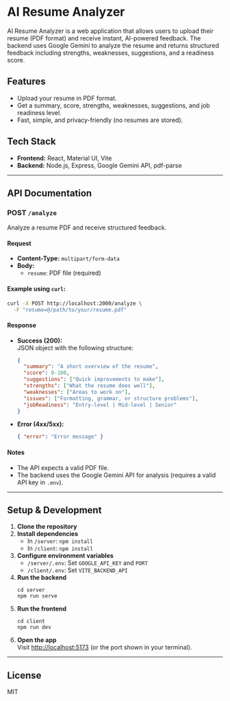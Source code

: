 # AI Resume Analyzer

AI Resume Analyzer is a web application that allows users to upload their resume (PDF format) and receive instant, AI-powered feedback. The backend uses Google Gemini to analyze the resume and returns structured feedback including strengths, weaknesses, suggestions, and a readiness score.

## Features

- Upload your resume in PDF format.
- Get a summary, score, strengths, weaknesses, suggestions, and job readiness level.
- Fast, simple, and privacy-friendly (no resumes are stored).

## Tech Stack

- **Frontend:** React, Material UI, Vite
- **Backend:** Node.js, Express, Google Gemini API, pdf-parse

---

## API Documentation

### POST `/analyze`

Analyze a resume PDF and receive structured feedback.

#### Request

- **Content-Type:** `multipart/form-data`
- **Body:**  
  - `resume`: PDF file (required)

#### Example using `curl`:

```bash
curl -X POST http://localhost:2000/analyze \
  -F "resume=@/path/to/your/resume.pdf"
```

#### Response

- **Success (200):**  
  JSON object with the following structure:
  ```json
  {
    "summary": "A short overview of the resume",
    "score": 0-100,
    "suggestions": ["Quick improvements to make"],
    "strengths": ["What the resume does well"],
    "weaknesses": ["Areas to work on"],
    "issues": ["Formatting, grammar, or structure problems"],
    "jobReadiness": "Entry-level | Mid-level | Senior"
  }
  ```

- **Error (4xx/5xx):**
  ```json
  { "error": "Error message" }
  ```

#### Notes

- The API expects a valid PDF file.
- The backend uses the Google Gemini API for analysis (requires a valid API key in `.env`).

---

## Setup & Development

1. **Clone the repository**
2. **Install dependencies**  
   - In `/server`: `npm install`
   - In `/client`: `npm install`
3. **Configure environment variables**  
   - `/server/.env`: Set `GOOGLE_API_KEY` and `PORT`
   - `/client/.env`: Set `VITE_BACKEND_API`
4. **Run the backend**  
   ```
   cd server
   npm run serve
   ```
5. **Run the frontend**  
   ```
   cd client
   npm run dev
   ```
6. **Open the app**  
   Visit [http://localhost:5173](http://localhost:5173) (or the port shown in your terminal).

---

## License

MIT
